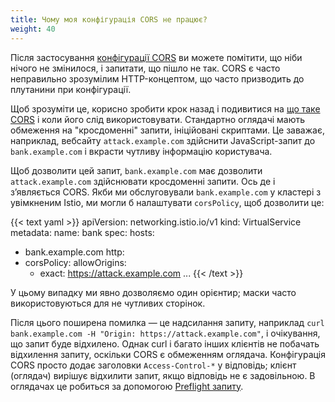 ```yaml
---
title: Чому моя конфігурація CORS не працює?
weight: 40
---
```


Після застосування [конфігурації CORS](/docs/reference/config/networking/virtual-service/#CorsPolicy) ви можете помітити, що ніби нічого не змінилося, і запитати, що пішло не так. CORS є часто неправильно зрозумілим HTTP-концептом, що часто призводить до плутанини при конфігурації.

Щоб зрозуміти це, корисно зробити крок назад і подивитися на [що таке CORS](https://developer.mozilla.org/en-US/docs/Web/HTTP/CORS) і коли його слід використовувати. Стандартно оглядачі мають обмеження на "кросдоменні" запити, ініційовані скриптами. Це заважає, наприклад, вебсайту `attack.example.com` здійснити JavaScript-запит до `bank.example.com` і вкрасти чутливу інформацію користувача.

Щоб дозволити цей запит, `bank.example.com` має дозволити `attack.example.com` здійснювати кросдоменні запити. Ось де і зʼявляється CORS. Якби ми обслуговували `bank.example.com` у кластері з увімкненим Istio, ми могли б налаштувати `corsPolicy`, щоб дозволити це:

{{< text yaml >}}
apiVersion: networking.istio.io/v1
kind: VirtualService
metadata:
  name: bank
spec:
  hosts:
  - bank.example.com
  http:
  - corsPolicy:
      allowOrigins:
      - exact: https://attack.example.com
...
{{< /text >}}

У цьому випадку ми явно дозволяємо один орієнтир; маски часто використовуються для не чутливих сторінок.

Після цього поширена помилка — це надсилання запиту, наприклад `curl bank.example.com -H "Origin: https://attack.example.com"`, і очікування, що запит буде відхилено. Однак curl і багато інших клієнтів не побачать відхилення запиту, оскільки CORS є обмеженням оглядача. Конфігурація CORS просто додає заголовки `Access-Control-*` у відповідь; клієнт (оглядач) вирішує відхилити запит, якщо відповідь не є задовільною. В оглядачах це робиться за допомогою [Preflight запиту](https://developer.mozilla.org/en-US/docs/Web/HTTP/CORS#preflighted_requests).
